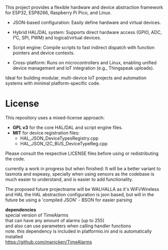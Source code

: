 This project provides a flexible hardware and device abstraction framework for ESP32, ESP8266, Raspberry Pi Pico, and Linux.

* JSON-based configuration: Easily define hardware and virtual devices.

* Hybrid HAL/DAL system: Supports direct hardware access (GPIO, ADC, I²C, SPI, PWM) and logical/virtual devices.

* Script engine: Compile scripts to fast indirect dispatch with function pointers and device contexts.

* Cross-platform: Runs on microcontrollers and Linux, enabling unified device management and IoT integration (e.g., Thingspeak uploads).

Ideal for building modular, multi-device IoT projects and automation systems with minimal platform-specific code.

# License

This repository uses a mixed-license approach:

- **GPL v3** for the core HAL/DAL and script engine files.  
- **MIT** for device registration files:  
  - HAL_JSON_DeviceTypesRegistry.cpp  
  - HAL_JSON_I2C_BUS_DeviceTypeReg.cpp  

Please consult the respective LICENSE files before using or redistributing the code.

currently a work in progress
but when finished:
It will be a better variant to tasmota and espeasy,
specially when using sensors
as the codebase is much easier to understand,
and is easier to add functionality.

The proposed future projectname will be WALHALLA
as it's WiFi/Wireless and HAL 
the HAL abstraction configuration is json based, 
but will in the future be using a 'compiled JSON' - BSON for easier parsing


**dependencies**<br>
special version of TimeAlarms<br>
that can have any amount of alarms (up to 255)<br>
and also can use parameters when calling handler functions<br>
note. this dependency is included in platformio.ini and is automatically installed<br>
https://github.com/manicken/TimeAlarms <br>
